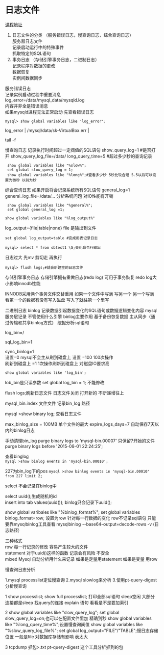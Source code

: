 # 日志文件

[课程地址](http://mooc.study.163.com/learn/NEU-1000080002?tid=2001223006#/learn/content?type=detail&id=2001414090)

1. 日志文件的分类 （服务错误日志，慢查询日志，综合查询日志）    
服务器日志文件      
记录启动运行中的特殊事件       
抓取特定的SQL语句       
2. 事务日志  （存储引擎事务日志，二进制日志）     
记录程序对数据的更改        
数据恢复        
实例间数据同步      


服务错误日志       
记录实例启动过程中重要消息          
log_error=/data/mysql_data/mysqld.log                
内容并非全是错误消息                    
如果mysqld进程无法正常启动 先查看错误日志


```
mysql> show global variables like 'log_error';
```
 log_error     | /mysql/data/sk-VirtualBox.err |
 
 tail -f
 
 慢查询日志
 记录执行时间超过一定阀值的SQL语句
 show_query_log=1 #是否打开
 show_query_log_file=/data/ 
 long_query_time=5 #超过多少秒的查询记录      
```
 show global variables like "%slow%";
 set global slow_query_log = 1;
 show global variables like "%long%";#查看多少秒 5秒比较合理 5.5以后可以设置为微秒 以前为秒

```

综合查询日志
如果开启将会记录系统所有SQL语句
general_log=1
general_log_file=/data/...
分析系统问题 对IO性能有开销
```
 show global variables like "%general%";
 set global general_log =1;

```
```
show global variables like "%log_output%"
```
log_output={file|table|none}
file 是输出到文件
```
set global log_output=table #变成用表记录日志
```
```
mysql> select * from sbtest1 \G;美化命令行输出
```

日志过大 先mv 剪切走
再执行
```
mysql> flush logs;#就会新建空的日志文件
```

存储引擎事务日志
存储引擎拥有重做日志(redo log) 可用于事务恢复 redo log大小影响innodb性能 

INNODB采用俩个事务文件交替重用 如果一个文件中写满 写另一个 另一个写满 看第一个的数据有没有写入磁盘 写入了就往第一个里写


二进制日志 binlog
记录数据引起数据变化的SQL语句或数据逻辑变化内容
mysql服务层记录 不管使用什么引擎
binlog主要作用 
基于备份恢复数据
主从同步（通过传输和共享binlog方式）
挖掘分析sql语句

log_bin=/    

sql_log_bin=1    

sync_binlog=1    
设置=0 mysql不会主从刷到磁盘上  设置 =100 100次操作     
刷新到磁盘上  =1 1次操作刷新到磁盘上 对磁盘IO要求高      

```
show global variables like 'log_bin';
```
lob_bin是只读参数 set global log_bin = 1; 不能修改

flush logs;刷新日志文件  日志文件关闭 打开新的 不断递增往上


mysql_bin.index 文件文件 记录bin_log 路径

mysql >show binary log; 
查看日志文件

max_binlog_size = 100MB  单个文件的最大
expire_logs_days=7 自动保存7天以内的binlog日志

手动清理bin_log
purge binary logs to 'mysql-bin.00007' 只保留7开始的文件         
purge binary logs before '2015-06-01 22:24:25';


查看binglog       
```mysql >show binlog events in 'mysql-bin.00010';```

227为bin_log下的pos 
```mysql >show binlog events in 'mysql-bin.00010' from 227 limit 2;```


select 不会记录在binlog中

select uuid();生成随机的id  
insert into tab values(uuid()); binlog只会记录下uuid();

show global varibales like "%binlog_format%";
set global variables binlog_format=row;
设置为row   针对每一行数据的变化
row不记录sql语句 
只能要靠mysqlbinlog工具查看
mysqlbinlog --base64-output=decode-rows -v (日志路径)

三种格式          
row  每一行记录的修改 容易产生较大的文件         
statement  对于uuid()这样的函数 记录会有风险   不安全      
mixed  Mysql 自动分析用什么来记录  如果是定量用statement 如果是变量 用row  



慢查询日志分析

1.mysql processlist定位慢查询
2.mysql slowlog来分析
3.使用pt-query-digest分析慢查询

1
show processlist;
show full processlist; 打印全部sql语句
sleep空闲
大部分 连接都是sleep 
找query的连接 explain 语句 看看是不是要加索引

2
show global variables like "slow_query_log";
set global slow_query_log=on;也可以在配置文件里加 精确到秒
show global variables like "%long_query_time%";设置慢查询阀值
show global variables like "%slow_query_log_file%";
set global log_output="FILE"/"TABLE";慢日志存储位置 一般是file 对数据库存储有影响 表太大


3
tcpdump 抓包>.txt
pt-query-digest 这个工具分析抓到的包


















 


